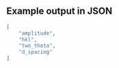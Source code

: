 

## Example output in JSON

```json
[
    "amplitude", 
    "hkl", 
    "two_theta", 
    "d_spacing"
]
```

